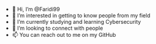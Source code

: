 - 👋 Hi, I’m @Faridi99
- 👀 I’m interested in getting to know people from my field
- 🌱 I’m currently studying and learning Cybersecurity 
- 💞️ I’m looking to connect with people
- 📫 You can reach out to me on my GitHub 

<!---
Faridi99/Faridi99 is a ✨ special ✨ repository because its `README.md` (this file) appears on your GitHub profile.
You can click the Preview link to take a look at your changes.
---
